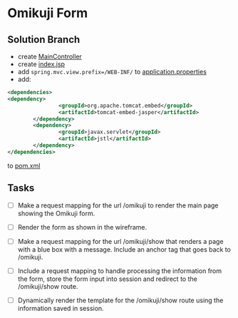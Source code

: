 # Omikuji Form

## Solution Branch

- create [MainController](src/main/java/tylermaxwell/omikujiform/MainController.java)
- create [index.jsp](src/main/webapp/WEB-INF/index.jsp)
- add `spring.mvc.view.prefix=/WEB-INF/` to [application.properties](src/main/resources/application.properties)
- add:
```xml
<dependencies>
<dependency>
                <groupId>org.apache.tomcat.embed</groupId>
                <artifactId>tomcat-embed-jasper</artifactId>
        </dependency>
		<dependency>
                <groupId>javax.servlet</groupId>
                <artifactId>jstl</artifactId>
        </dependency>
</dependencies>

```
to [pom.xml](pom.xml)

## Tasks 

- [ ] Make a request mapping for the url /omikuji to render the main page showing the Omikuji form.

- [ ] Render the form as shown in the wireframe.

- [ ] Make a request mapping for the url /omikuji/show that renders a page with a blue box with a message. Include an anchor tag that goes back to /omikuji.

- [ ] Include a request mapping to handle processing the information from the form, store the form input into session and redirect to the /omikuji/show route.

- [ ] Dynamically render the template for the /omikuji/show route using the information saved in session.